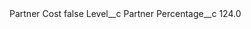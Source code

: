 <?xml version="1.0" encoding="UTF-8"?>
<CustomMetadata xmlns="http://soap.sforce.com/2006/04/metadata" xmlns:xsi="http://www.w3.org/2001/XMLSchema-instance" xmlns:xsd="http://www.w3.org/2001/XMLSchema">
    <label>Partner Cost</label>
    <protected>false</protected>
    <values>
        <field>Level__c</field>
        <value xsi:type="xsd:string">Partner</value>
    </values>
    <values>
        <field>Percentage__c</field>
        <value xsi:type="xsd:double">124.0</value>
    </values>
</CustomMetadata>
